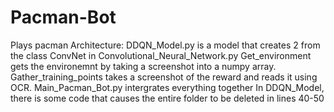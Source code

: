 # Pacman-Bot
Plays pacman
Architecture:
DDQN_Model.py is a model that creates 2 from the class ConvNet in Convolutional_Neural_Network.py
Get_environment gets the environemnt by taking a screenshot into a numpy array. 
Gather_training_points takes a screenshot of the reward and reads it using OCR. 
Main_Pacman_Bot.py intergrates everything together
In DDQN_Model, there is some code that causes the entire folder to be deleted in lines 40-50
